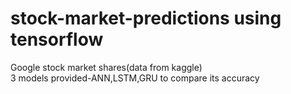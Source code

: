 # stock-market-predictions using tensorflow
Google stock market shares(data from kaggle)  
3 models provided-ANN,LSTM,GRU to compare its accuracy  


#
